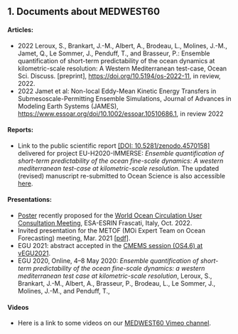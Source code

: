 ## 1. Documents  about MEDWEST60 

#### Articles:
* 2022 Leroux, S., Brankart, J.-M., Albert, A., Brodeau, L., Molines, J.-M., Jamet, Q., Le Sommer, J., Penduff, T., and Brasseur, P.: Ensemble quantification of short-term predictability of the ocean dynamics at kilometric-scale resolution: A Western Mediterranean test-case, Ocean Sci. Discuss. [preprint], https://doi.org/10.5194/os-2022-11, in review, 2022. 
* 2022 Jamet et al: Non-local Eddy-Mean Kinetic Energy Transfers in Submesoscale-Permitting Ensemble Simulations, Journal of Advances in Modeling Earth Systems (JAMES), https://www.essoar.org/doi/10.1002/essoar.10510686.1, in review 2022


#### Reports:
* Link to the public scientific report [[DOI: 10.5281/zenodo.4570158]](https://www.doi.org/10.5281/zenodo.4570158) delivered for project EU-H2020-IMMERSE: _Ensemble quantification of  short-term predictability of the ocean fine-scale dynamics: A western mediterranean test-case at kilometric-scale resolution_. The updated (revised) manuscript re-submitted to Ocean Science is also accessible [here](https://jowu78.a5.swdrive.fr/index.php/s/gWSZBb3Tb45gPai).

  
#### Presentations:
* [Poster](https://jowu78.a5.swdrive.fr/index.php/s/wrbtminBfbRqfSB) recently proposed for the [World Ocean Circulation User Consultation Meeting](https://woc2022.esa.int/), ESA-ESRIN Frascati, Italy, Oct. 2022.
* Invited presentation for the METOF (MOi Expert Team on Ocean Forecasting) meeting, Mar. 2021 [[pdf]](https://jowu78.a5.swdrive.fr/index.php/s/HfDqTG7ME8rbzWa).
* EGU 2021: abstract accepted in the [CMEMS session (OS4.6) at vEGU2021](https://meetingorganizer.copernicus.org/EGU21/session/39733).
* EGU 2020, Online, 4–8 May 2020: _Ensemble quantification of short-term predictability of the ocean fine-scale dynamics: a western mediterranean test case at kilometric-scale resolution_,  Leroux, S., Brankart, J.-M., Albert, A., Brasseur, P., Brodeau, L., Le Sommer, J., Molines, J.-M., and Penduff, T.,
 
#### Videos
* Here is a link to some videos on our [MEDWEST60 Vimeo channel](https://vimeo.com/showcase/9695743).
